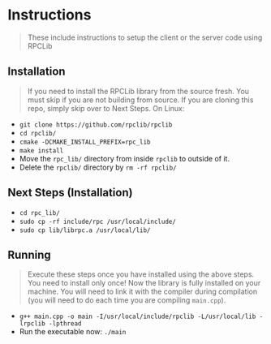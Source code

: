 # Instructions
> These include instructions to setup the client or the server code using RPCLib

## Installation
> If you need to install the RPCLib library from the source fresh. You must skip if you are not building from source. If you are cloning this repo, simply skip over to Next Steps.
On Linux:
+ `git clone https://github.com/rpclib/rpclib`
+ `cd rpclib/`
+ `cmake -DCMAKE_INSTALL_PREFIX=rpc_lib`
+ `make install`
+ Move the `rpc_lib/` directory from inside `rpclib` to outside of it.
+ Delete the `rpclib/` directory by `rm -rf rpclib/`

## Next Steps (Installation)
+ `cd rpc_lib/`
+ `sudo cp -rf include/rpc /usr/local/include/`
+ `sudo cp lib/librpc.a /usr/local/lib/`

## Running
> Execute these steps once you have installed using the above steps. You need to install only once!
Now the library is fully installed on your machine. You will need to link it with the compiler during compilation (you will need to do each time you are compiling `main.cpp`).
* `g++ main.cpp -o main -I/usr/local/include/rpclib -L/usr/local/lib -lrpclib -lpthread`
* Run the executable now: `./main`